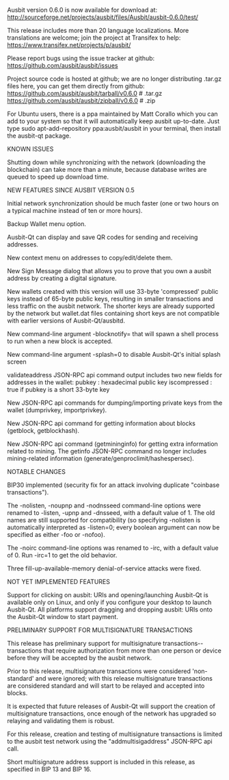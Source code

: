 Ausbit version 0.6.0 is now available for download at:
http://sourceforge.net/projects/ausbit/files/Ausbit/ausbit-0.6.0/test/

This release includes more than 20 language localizations.
More translations are welcome; join the
project at Transifex to help:
https://www.transifex.net/projects/p/ausbit/

Please report bugs using the issue tracker at github:
https://github.com/ausbit/ausbit/issues

Project source code is hosted at github; we are no longer
distributing .tar.gz files here, you can get them
directly from github:
https://github.com/ausbit/ausbit/tarball/v0.6.0  # .tar.gz
https://github.com/ausbit/ausbit/zipball/v0.6.0  # .zip

For Ubuntu users, there is a ppa maintained by Matt Corallo which
you can add to your system so that it will automatically keep
ausbit up-to-date.  Just type
sudo apt-add-repository ppa:ausbit/ausbit
in your terminal, then install the ausbit-qt package.


KNOWN ISSUES

Shutting down while synchronizing with the network
(downloading the blockchain) can take more than a minute,
because database writes are queued to speed up download
time.


NEW FEATURES SINCE AUSBIT VERSION 0.5

Initial network synchronization should be much faster
(one or two hours on a typical machine instead of ten or more
hours).

Backup Wallet menu option.

Ausbit-Qt can display and save QR codes for sending
and receiving addresses.

New context menu on addresses to copy/edit/delete them.

New Sign Message dialog that allows you to prove that you
own a ausbit address by creating a digital
signature.

New wallets created with this version will
use 33-byte 'compressed' public keys instead of
65-byte public keys, resulting in smaller
transactions and less traffic on the ausbit
network. The shorter keys are already supported
by the network but wallet.dat files containing
short keys are not compatible with earlier
versions of Ausbit-Qt/ausbitd.

New command-line argument -blocknotify=<command>
that will spawn a shell process to run <command> 
when a new block is accepted.

New command-line argument -splash=0 to disable
Ausbit-Qt's initial splash screen

validateaddress JSON-RPC api command output includes
two new fields for addresses in the wallet:
pubkey : hexadecimal public key
iscompressed : true if pubkey is a short 33-byte key

New JSON-RPC api commands for dumping/importing
private keys from the wallet (dumprivkey, importprivkey).

New JSON-RPC api command for getting information about
blocks (getblock, getblockhash).

New JSON-RPC api command (getmininginfo) for getting
extra information related to mining. The getinfo
JSON-RPC command no longer includes mining-related
information (generate/genproclimit/hashespersec).



NOTABLE CHANGES

BIP30 implemented (security fix for an attack involving
duplicate "coinbase transactions").

The -nolisten, -noupnp and -nodnsseed command-line
options were renamed to -listen, -upnp and -dnsseed,
with a default value of 1. The old names are still
supported for compatibility (so specifying -nolisten
is automatically interpreted as -listen=0; every
boolean argument can now be specified as either
-foo or -nofoo).

The -noirc command-line options was renamed to
-irc, with a default value of 0. Run -irc=1 to
get the old behavior.

Three fill-up-available-memory denial-of-service
attacks were fixed.


NOT YET IMPLEMENTED FEATURES

Support for clicking on ausbit: URIs and
opening/launching Ausbit-Qt is available only on Linux,
and only if you configure your desktop to launch
Ausbit-Qt. All platforms support dragging and dropping
ausbit: URIs onto the Ausbit-Qt window to start
payment.


PRELIMINARY SUPPORT FOR MULTISIGNATURE TRANSACTIONS

This release has preliminary support for multisignature
transactions-- transactions that require authorization
from more than one person or device before they
will be accepted by the ausbit network.

Prior to this release, multisignature transactions
were considered 'non-standard' and were ignored;
with this release multisignature transactions are
considered standard and will start to be relayed
and accepted into blocks.

It is expected that future releases of Ausbit-Qt
will support the creation of multisignature transactions,
once enough of the network has upgraded so relaying
and validating them is robust.

For this release, creation and testing of multisignature
transactions is limited to the ausbit test network using
the "addmultisigaddress" JSON-RPC api call.

Short multisignature address support is included in this
release, as specified in BIP 13 and BIP 16.
